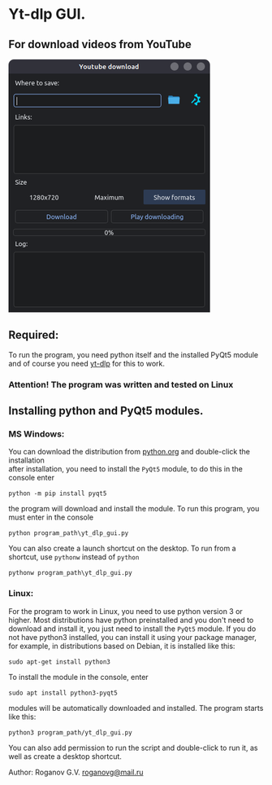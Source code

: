 # Yt-dlp GUI. 
## For download videos from YouTube
![screenshot](https://github.com/GennadiyVick/yt-dlp-gui/blob/master/image.png)
## Required:
To run the program, you need python itself and the installed PyQt5 module and of course you need [yt-dlp](https://github.com/yt-dlp/yt-dlp) for this to work.

### Attention! The program was written and tested on Linux

## Installing python and PyQt5 modules.  

### MS Windows:
You can download the distribution from [python.org](https://www.python.org/downloads/) and double-click the installation  
after installation, you need to install the `PyQt5`  module, to do this in the console enter 
```console
python -m pip install pyqt5
```
the program will download and install the module.
To run this program, you must enter in the console
```console
python program_path\yt_dlp_gui.py
```
You can also create a launch shortcut on the desktop.
To run from a shortcut, use `pythonw` instead of `python`
```console
pythonw program_path\yt_dlp_gui.py
```

### Linux:
For the program to work in Linux, you need to use python version 3 or higher.
Most distributions have python preinstalled and you don't need to download and install it, 
you just need to install the `PyQt5` module.
If you do not have python3 installed, you can install it using your package manager, 
for example, in distributions based on Debian, it is installed like this:
```console
sudo apt-get install python3
```
To install the module in the console, enter
```console
sudo apt install python3-pyqt5
```

modules will be automatically downloaded and installed.
The program starts like this:
```console
python3 program_path/yt_dlp_gui.py
```
You can also add permission to run the script and double-click to run it, as well as create a desktop shortcut.

Author: Roganov G.V. roganovg@mail.ru


